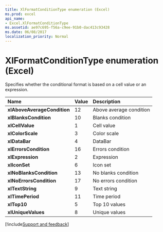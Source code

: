 ```yaml
---
title: XlFormatConditionType enumeration (Excel)
ms.prod: excel
api_name:
- Excel.XlFormatConditionType
ms.assetid: ae97c695-f56a-c9ee-91b0-dac413c93428
ms.date: 06/08/2017
localization_priority: Normal
---
```



# XlFormatConditionType enumeration (Excel)

Specifies whether the conditional format is based on a cell value or an expression.

|Name|Value|Description|
|:-----|:-----|:-----|
| **xlAboveAverageCondition**|12|Above average condition|
| **xlBlanksCondition**|10|Blanks condition|
| **xlCellValue**|1|Cell value|
| **xlColorScale**|3|Color scale|
| **xlDataBar**|4|DataBar|
| **xlErrorsCondition**|16|Errors condition|
| **xlExpression**|2|Expression|
| **xlIconSet**|6|Icon set|
| **xlNoBlanksCondition**|13|No blanks condition|
| **xlNoErrorsCondition**|17|No errors condition|
| **xlTextString**|9|Text string|
| **xlTimePeriod**|11|Time period|
| **xlTop10**|5|Top 10 values|
| **xlUniqueValues**|8|Unique values|

[!include[Support and feedback](~/includes/feedback-boilerplate.md)]
